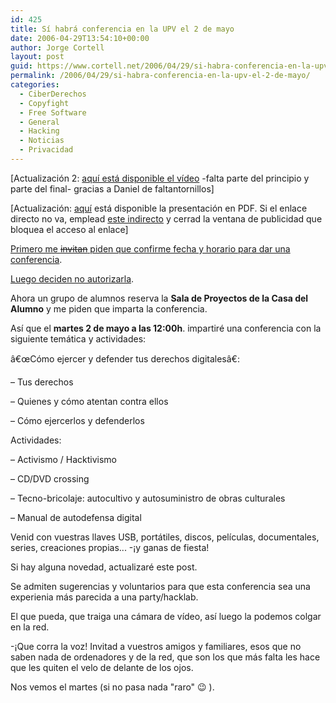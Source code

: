 ```yaml
---
id: 425
title: Sí­ habrá conferencia en la UPV el 2 de mayo
date: 2006-04-29T13:54:10+00:00
author: Jorge Cortell
layout: post
guid: https://www.cortell.net/2006/04/29/si-habra-conferencia-en-la-upv-el-2-de-mayo/
permalink: /2006/04/29/si-habra-conferencia-en-la-upv-el-2-de-mayo/
categories:
  - CiberDerechos
  - Copyfight
  - Free Software
  - General
  - Hacking
  - Noticias
  - Privacidad
---
```

[Actualización 2: [aquí­ está disponible el ví­deo](https://www.archive.org/details/ConferenciaJorgeCortellUPVMayo2006) -falta parte del principio y parte del final- gracias a Daniel de faltantornillos]

[Actualización: <a href="https://www51.megaupload.com/files/47c1c4240de7915b5f23ace9ba8fe4e9/UPV06.pdf" rel="nofollow">aquí­</a> está disponible la presentación en PDF. Si el enlace directo no va, emplead <a href="https://www.megaupload.com/?d=6BXWI5FA" rel="nofollow">este indirecto</a> y cerrad la ventana de publicidad que bloquea el acceso al enlace]

[Primero me <s>invitan</s> piden que confirme fecha y horario para dar una conferencia](https://www.cortell.net/2006/02/28/conferencia-en-la-upv-un-ano-despues-del-intento-de-censura/).

[Luego deciden no autorizarla](https://www.cortell.net/2006/04/08/la-universidad-politecnica-cancela-mi-conferencia-%c2%a1de-nuevo/).

Ahora un grupo de alumnos reserva la **Sala de Proyectos de la Casa del Alumno** y me piden que imparta la conferencia.

Así­ que el **martes 2 de mayo a las 12:00h**. impartiré una conferencia con la siguiente temática y actividades:

â€œCómo ejercer y defender tus derechos digitalesâ€:
  
– Tus derechos
  
– Quienes y cómo atentan contra ellos
  
– Cómo ejercerlos y defenderlos

Actividades:
  
– Activismo / Hacktivismo
  
– CD/DVD crossing
  
– Tecno-bricolaje: autocultivo y autosuministro de obras culturales
  
– Manual de autodefensa digital

Venid con vuestras llaves USB, portátiles, discos, pelí­culas, documentales, series, creaciones propias... -¡y ganas de fiesta!

Si hay alguna novedad, actualizaré este post.

Se admiten sugerencias y voluntarios para que esta conferencia sea una experienia más parecida a una party/hacklab.

El que pueda, que traiga una cámara de ví­deo, así­ luego la podemos colgar en la red.

-¡Que corra la voz! Invitad a vuestros amigos y familiares, esos que no saben nada de ordenadores y de la red, que son los que más falta les hace que les quiten el velo de delante de los ojos.

Nos vemos el martes (si no pasa nada "raro" 😉 ).